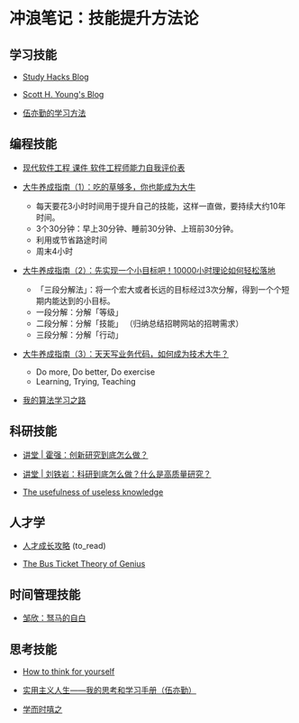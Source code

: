 # 冲浪笔记：技能提升方法论

## 学习技能

- [Study Hacks Blog][l1]
- [Scott H. Young's Blog][l2]
- [伍亦勤的学习方法][l3]


  [l1]: https://www.calnewport.com/blog/
  [l2]: https://www.scotthyoung.com/blog/
  [l3]: https://albert-w.github.io/live-and-learn/

## 编程技能

- [现代软件工程 课件 软件工程师能力自我评价表][p1]
- [大牛养成指南（1）：吃的草够多，你也能成为大牛][p2] 
  - 每天要花3小时时间用于提升自己的技能，这样一直做，要持续大约10年时间。
  - 3个30分钟：早上30分钟、睡前30分钟、上班前30分钟。
  - 利用或节省路途时间
  - 周末4小时
- [大牛养成指南（2）：先实现一个小目标吧！10000小时理论如何轻松落地][p3] 
  - 「三段分解法」：将一个宏大或者长远的目标经过3次分解，得到一个个短期内能达到的小目标。
  - 一段分解：分解「等级」
  - 二段分解：分解「技能」 （归纳总结招聘网站的招聘需求）
  - 三段分解：分解「行动」
- [大牛养成指南（3）：天天写业务代码，如何成为技术大牛？][p4] 
  - Do more, Do better, Do exercise
  - Learning, Trying, Teaching
- [我的算法学习之路][p5]


  [p1]: https://www.cnblogs.com/xinz/p/3852177.html
  [p2]: https://blog.csdn.net/yunhua_lee/article/details/52709882
  [p3]: https://blog.csdn.net/yunhua_lee/article/details/52710405
  [p4]: https://blog.csdn.net/yunhua_lee/article/details/52710894
  [p5]: http://zh.lucida.me/blog/on-learning-algorithms/

## 科研技能

- [讲堂 | 霍强：创新研究到底怎么做？][r1]
- [讲堂 | 刘铁岩：科研到底怎么做？什么是高质量研究？][r2]
- [The usefulness of useless knowledge][r3]

  [r1]: https://www.msra.cn/zh-cn/news/features/ada-camp-2021-qiang-huo
  [r2]: https://www.msra.cn/zh-cn/news/features/ada-camp-2021-tie-yan-liu
  [r3]: https://www.ias.edu/sites/default/files/library/UsefulnessHarpers.pdf

## 人才学

- [人才成长攻略][ta1] (to_read)
- [The Bus Ticket Theory of Genius][ta2]

  [ta1]: https://my.oschina.net/leejun2005/blog/354001
  [ta2]: http://paulgraham.com/genius.html

## 时间管理技能

- [邹欣：驽马的自白][ti1]

  [ti1]: https://www.douban.com/note/206395832/

## 思考技能

- [How to think for yourself][th1]
- [实用主义人生——我的思考和学习手册（伍亦勤）][th2]
- [学而时嘻之](th3)

  [th1]: http://paulgraham.com/think.html
  [th2]: https://zhuanlan.zhihu.com/p/30005592
  [th3]: https://www.geekonomics10000.com/

